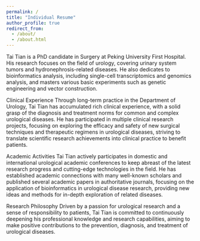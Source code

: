 ```yaml
---
permalink: /
title: "Individual Resume"
author_profile: true
redirect_from: 
  - /about/
  - /about.html
---
```


Tai Tian is a PhD candidate in Surgery at Peking University First Hospital. His research focuses on the field of urology, covering urinary system tumors and hydronephrosis-related diseases. He also dedicates to bioinformatics analysis, including single-cell transcriptomics and genomics analysis, and masters various basic experiments such as genetic engineering and vector construction.

Clinical Experience
Through long-term practice in the Department of Urology, Tai Tian has accumulated rich clinical experience, with a solid grasp of the diagnosis and treatment norms for common and complex urological diseases. He has participated in multiple clinical research projects, focusing on exploring the efficacy and safety of new surgical techniques and therapeutic regimens in urological diseases, striving to translate scientific research achievements into clinical practice to benefit patients.

Academic Activities
Tai Tian actively participates in domestic and international urological academic conferences to keep abreast of the latest research progress and cutting-edge technologies in the field. He has established academic connections with many well-known scholars and published several academic papers in authoritative journals, focusing on the application of bioinformatics in urological disease research, providing new ideas and methods for in-depth exploration of related diseases.

Research Philosophy
Driven by a passion for urological research and a sense of responsibility to patients, Tai Tian is committed to continuously deepening his professional knowledge and research capabilities, aiming to make positive contributions to the prevention, diagnosis, and treatment of urological diseases.
